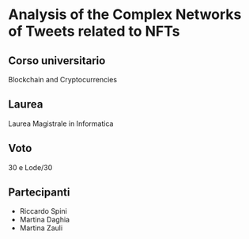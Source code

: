 # Analysis of the Complex Networks of Tweets related to NFTs

## Corso universitario
Blockchain and Cryptocurrencies

## Laurea
Laurea Magistrale in Informatica

## Voto
30 e Lode/30

## Partecipanti
- Riccardo Spini
- Martina Daghia
- Martina Zauli

